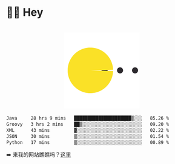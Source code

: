 
# 👋🏻 Hey
<div align="center">
	<br>
	<img src="https://raw.githubusercontent.com/Aniket965/Aniket965/master/pacman.svg?sanitize=true" width="200" height="200">
	<br>
</div>

<!--START_SECTION:waka-->
```text
Java     28 hrs 9 mins   █████████████████████▒░░░   85.26 % 
Groovy   3 hrs 2 mins    ██▒░░░░░░░░░░░░░░░░░░░░░░   09.20 % 
XML      43 mins         ▓░░░░░░░░░░░░░░░░░░░░░░░░   02.22 % 
JSON     30 mins         ▒░░░░░░░░░░░░░░░░░░░░░░░░   01.54 % 
Python   17 mins         ▒░░░░░░░░░░░░░░░░░░░░░░░░   00.89 % 
```
<!--END_SECTION:waka-->

 ➡️  来我的网站瞧瞧吗？[这里](https://www.shaolongfei.com)
